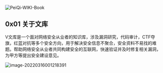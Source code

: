  

![PeiQi-WIKI-Book](https://socialify.git.ci/PeiQi0/PeiQi-WIKI-Book/image?description=1&font=KoHo&forks=1&issues=1&language=1&owner=1&pattern=Circuit%20Board&pulls=1&stargazers=1&theme=Light)

## 0x01 关于文库

V文库是一个面对网络安全从业者的知识库，涉及漏洞研究，代码审计，CTF夺旗，红蓝对抗等多个安全方向，用于解决安全信息不聚合，安全资料不易找的难题。帮助网络安全从业者共同构建安全的互联网，快速验证并及时修复相关漏洞，为甲方等提出安全建设意见。

![image-20220316001218391](https://security-1310978225.cos.ap-beijing.myqcloud.com/public/img/image-20220316001218391.png)
